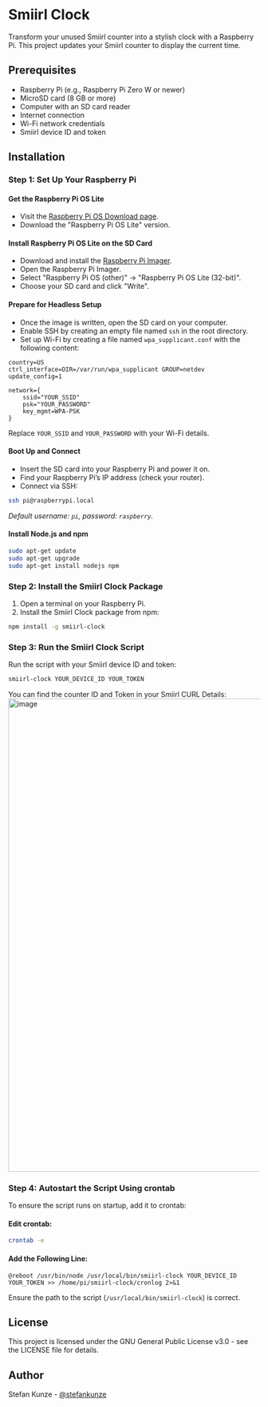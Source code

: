 # Smiirl Clock

Transform your unused Smiirl counter into a stylish clock with a Raspberry Pi. This project updates your Smiirl counter to display the current time.

## Prerequisites

- Raspberry Pi (e.g., Raspberry Pi Zero W or newer)
- MicroSD card (8 GB or more)
- Computer with an SD card reader
- Internet connection
- Wi-Fi network credentials
- Smiirl device ID and token

## Installation

### Step 1: Set Up Your Raspberry Pi

#### Get the Raspberry Pi OS Lite
- Visit the [Raspberry Pi OS Download page](https://www.raspberrypi.org/software/operating-systems/).
- Download the "Raspberry Pi OS Lite" version.

#### Install Raspberry Pi OS Lite on the SD Card
- Download and install the [Raspberry Pi Imager](https://www.raspberrypi.org/software/).
- Open the Raspberry Pi Imager.
- Select "Raspberry Pi OS (other)" -> "Raspberry Pi OS Lite (32-bit)".
- Choose your SD card and click "Write".

#### Prepare for Headless Setup
- Once the image is written, open the SD card on your computer.
- Enable SSH by creating an empty file named `ssh` in the root directory.
- Set up Wi-Fi by creating a file named `wpa_supplicant.conf` with the following content:

```plaintext
country=US
ctrl_interface=DIR=/var/run/wpa_supplicant GROUP=netdev
update_config=1

network={
    ssid="YOUR_SSID"
    psk="YOUR_PASSWORD"
    key_mgmt=WPA-PSK
}
```

Replace `YOUR_SSID` and `YOUR_PASSWORD` with your Wi-Fi details.

#### Boot Up and Connect
- Insert the SD card into your Raspberry Pi and power it on.
- Find your Raspberry Pi’s IP address (check your router).
- Connect via SSH:

```bash
ssh pi@raspberrypi.local
```
_Default username: `pi`, password: `raspberry`._

#### Install Node.js and npm
```bash
sudo apt-get update
sudo apt-get upgrade
sudo apt-get install nodejs npm
```

### Step 2: Install the Smiirl Clock Package

1. Open a terminal on your Raspberry Pi.
2. Install the Smiirl Clock package from npm:

```bash
npm install -g smiirl-clock
```

### Step 3: Run the Smiirl Clock Script

Run the script with your Smiirl device ID and token:

```bash
smiirl-clock YOUR_DEVICE_ID YOUR_TOKEN
```

You can find the counter ID and Token in your Smiirl CURL Details:
<img width="949" alt="image" src="https://github.com/user-attachments/assets/a283a4ff-d7c9-4531-94d6-dde620607133">

### Step 4: Autostart the Script Using crontab

To ensure the script runs on startup, add it to crontab:

#### Edit crontab:
```bash
crontab -e
```

#### Add the Following Line:
```plaintext
@reboot /usr/bin/node /usr/local/bin/smiirl-clock YOUR_DEVICE_ID YOUR_TOKEN >> /home/pi/smiirl-clock/cronlog 2>&1
```

Ensure the path to the script (`/usr/local/bin/smiirl-clock`) is correct.

## License
This project is licensed under the GNU General Public License v3.0 - see the LICENSE file for details.

## Author
Stefan Kunze - [@stefankunze](https://github.com/stefankunze)
